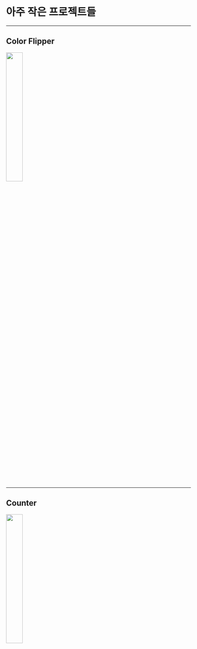 # 아주 작은 프로젝트들 #
---------------------
## Color Flipper ##
<img width="30%" src="https://github.com/Jeong-Yunchan/Tiny_Project/assets/101458262/e4c8f180-1b3a-44fb-941e-cf1d24d71938">

------------------
## Counter ##
<img width="30%" src="https://github.com/Jeong-Yunchan/Tiny_Project/assets/101458262/517b67bd-139a-4153-a6a1-62a6fcc33603">
